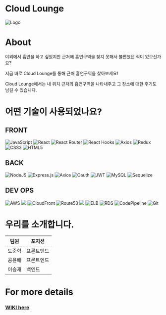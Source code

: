 # Cloud Lounge
![Logo](https://cdn.discordapp.com/attachments/924939708377739287/925975238934667264/logo.png)

# About

야외에서 흡연을 하고 싶었지만 근처에 흡연구역을 찾지 못해서 불편했던 적이 있으신가요?

지금 바로 Cloud Lounge를 통해 근처 흡연구역을 찾아보세요!

Cloud Lounge에서는 내 위치 근처의 흡연구역을 나타내주고 그 장소에 대한 후기도 남길 수 있습니다.

# 어떤 기술이 사용되었나요?

## FRONT
![JavaScript](https://img.shields.io/badge/javascript-%23323330.svg?style=for-the-badge&logo=javascript&logoColor=%23F7DF1E)
![React](https://img.shields.io/badge/react-%2320232a.svg?style=for-the-badge&logo=react&logoColor=%2361DAFB) 
![React Router](https://img.shields.io/badge/React_Router-CA4245?style=for-the-badge&logo=react-router&logoColor=white) 
![React Hooks](https://img.shields.io/badge/reacthooks-D79A1.svg?style=for-the-badge&logo=reacthooks&logoColor=white)
![Axios](https://img.shields.io/badge/axios-b559d4?style=for-the-badge&logo=&logoColor=white)
![Redux](https://img.shields.io/badge/redux-%231572B6.svg?style=for-the-badge&logo=redux&logoColor=white)
![CSS3](https://img.shields.io/badge/css3-%231572B6.svg?style=for-the-badge&logo=css3&logoColor=white) 
![HTML5](https://img.shields.io/badge/html5-%23E34F26.svg?style=for-the-badge&logo=html5&logoColor=white)

## BACK
![NodeJS](https://img.shields.io/badge/node.js-6DA55F?style=for-the-badge&logo=node.js&logoColor=white) 
![Express.js](https://img.shields.io/badge/express.js-%23404d59.svg?style=for-the-badge&logo=express&logoColor=%2361DAFB) 
![Axios](https://img.shields.io/badge/axios-b559d4?style=for-the-badge&logo=&logoColor=white)
![Oauth](https://img.shields.io/badge/oauth-%23E34F26.svg?style=for-the-badge&logo=oauth&logoColor=white)
![JWT](https://img.shields.io/badge/JWT-black?style=for-the-badge&logo=JSON%20web%20tokens)
![MySQL](https://img.shields.io/badge/mysql-%2320232a.svg?style=for-the-badge&logo=mysql&logoColor=white) 
![Sequelize](https://img.shields.io/badge/Sequelize-52B0E7?style=for-the-badge&logo=Sequelize&logoColor=white) 

## DEV OPS
![AWS](https://img.shields.io/badge/AWS-%23FF9900.svg?style=for-the-badge&logo=amazon-aws&logoColor=white) 
<img src="https://img.shields.io/badge/S3-a11535?style=for-the-badge&logo=&logoColor=white"> 
![CloudFront](https://img.shields.io/badge/cloudFront-b559d4?style=for-the-badge&logo=cloudFront&logoColor=white)
![Route53](https://img.shields.io/badge/route53-black?style=for-the-badge&logo=route53%20web%20tokens)
<img src="https://img.shields.io/badge/EC2-eb6213?style=for-the-badge&logo=&logoColor=white"> 
![ELB](https://img.shields.io/badge/elb-6DA55F?style=for-the-badge&logo=elb&logoColor=white)
![RDS](https://img.shields.io/badge/rds-%23404d59.svg?style=for-the-badge&logo=rds&logoColor=%2361DAFB)
![CodePipeline](https://img.shields.io/badge/Codepipeline-%23E34F26.svg?style=for-the-badge&logo=&logoColor=whitee)
![Git](https://img.shields.io/badge/git-%23F05033.svg?style=for-the-badge&logo=git&logoColor=white)

# 우리를 소개합니다.

|팀원|포지션|
|------|---|
|도준혁|프론트엔드|
|공윤배|프론트엔드|
|이승재|백엔드|


# For more details

### [WIKI here](https://github.com/codestates/CloudLounge/wiki)
